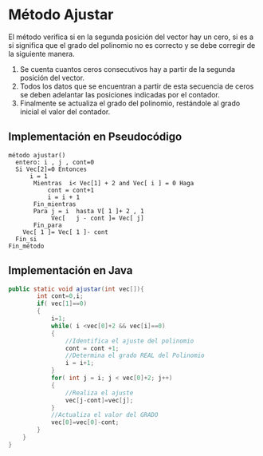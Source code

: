 # Método Ajustar

El método verifica si en la segunda posición del vector hay un cero, si es a si significa que el grado del polinomio no es correcto 
y se debe corregir de la siguiente manera. 

1. Se cuenta cuantos ceros consecutivos hay a partir de la segunda posición del vector. 
2. Todos los datos que  se encuentran  a partir de esta secuencia de ceros se deben adelantar las posiciones indicadas por el contador. 
3. Finalmente se actualiza el grado del polinomio, restándole al grado inicial el valor del contador.

## Implementación en Pseudocódigo

```
método ajustar()
  entero: i , j , cont=0
  Si Vec[2]=0 Entonces
      i = 1
       Mientras  i< Vec[1] + 2 and Vec[ i ] = 0 Haga
           cont = cont+1
           i = i + 1
       Fin_mientras
       Para j = i  hasta V[ 1 ]+ 2 , 1
            Vec[   j - cont ]= Vec[ j]
       Fin_para
    Vec[ 1 ]= Vec[ 1 ]- cont
  Fin_si
Fin_método
```

## Implementación en Java
```java
public static void ajustar(int vec[]){
        int cont=0,i;
        if( vec[1]==0)
        {
            i=1;
            while( i <vec[0]+2 && vec[i]==0)
            {
                //Identifica el ajuste del polinomio
                cont = cont +1;
                //Determina el grado REAL del Polinomio
                i = i+1;
            }
            for( int j = i; j < vec[0]+2; j++)
            {
                //Realiza el ajuste
                vec[j-cont]=vec[j];
            }
            //Actualiza el valor del GRADO
            vec[0]=vec[0]-cont;
        }
    }
}
```
